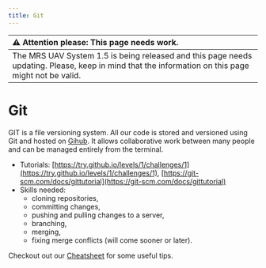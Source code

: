 ```yaml
---
title: Git
---
```


| :warning: **Attention please: This page needs work.**                                                                                             |
| :---                                                                                                                                              |
| The MRS UAV System 1.5 is being released and this page needs updating. Please, keep in mind that the information on this page might not be valid. |

# Git

GIT is a file versioning system.
All our code is stored and versioned using Git and hosted on [Gihub](https://github.com/ctu-mrs).
It allows collaborative work between many people and can be managed entirely from the terminal.

* Tutorials: [https://try.github.io/levels/1/challenges/1](https://try.github.io/levels/1/challenges/1), [https://git-scm.com/docs/gittutorial](https://git-scm.com/docs/gittutorial)
* Skills needed:
  * cloning repositories,
  * committing changes,
  * pushing and pulling changes to a server,
  * branching,
  * merging,
  * fixing merge conflicts (will come sooner or later).

Checkout out our [Cheatsheet](https://github.com/ctu-mrs/mrs_cheatsheet) for some useful tips.
